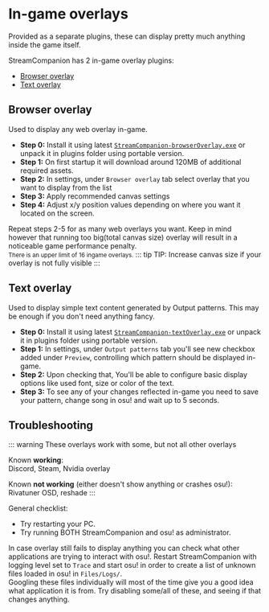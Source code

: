 # In-game overlays

Provided as a separate plugins, these can display pretty much anything inside the game itself.  

StreamCompanion has 2 in-game overlay plugins:
* [Browser overlay](#browser-overlay)
* [Text overlay](#text-overlay)

## Browser overlay

Used to display any web overlay in-game.

* **Step 0:** Install it using latest [`StreamCompanion-browserOverlay.exe`][latestRelease] or unpack it in plugins folder using portable version.
* **Step 1:** On first startup it will download around 120MB of additional required assets.
* **Step 2:** In settings, under `Browser overlay` tab select overlay that you want to display from the list
* **Step 3:** Apply recommended canvas settings
* **Step 4:** Adjust x/y position values depending on where you want it located on the screen.

Repeat steps 2-5 for as many web overlays you want. Keep in mind however that running too big(total canvas size) overlay will result in a noticeable game performance penalty.  
<small>There is an upper limit of 16 ingame overlays.</small>
::: tip TIP: Increase canvas size if your overlay is not fully visible
:::


## Text overlay

Used to display simple text content generated by Output patterns. This may be enough if you don't need anything fancy.

* **Step 0:** Install it using latest [`StreamCompanion-textOverlay.exe`][latestRelease] or unpack it in plugins folder using portable version.
* **Step 1:** In settings, under `Output patterns` tab you'll see new checkbox added under `Preview`, controlling which pattern should be displayed in-game.
* **Step 2:** Upon checking that, You'll be able to configure basic display options like used font, size or color of the text.
* **Step 3:** To see any of your changes reflected in-game you need to save your pattern, change song in osu! and wait up to 5 seconds.

## Troubleshooting

::: warning These overlays work with some, but not all other overlays

Known **working**:  
Discord, Steam, Nvidia overlay

Known **not working** (either doesn't show anything or crashes osu!):  
Rivatuner OSD, reshade
:::

General checklist:
- Try restarting your PC.
- Try running BOTH StreamCompanion and osu! as administrator.

In case overlay still fails to display anything you can check what other applications are trying to interact with osu!. Restart StreamCompanion with logging level set to `Trace` and start osu! in order to create a list of unknown files loaded in osu! in `Files/Logs/`.  
Googling these files individually will most of the time give you a good idea what application it is from. Try disabling some/all of these, and seeing if that changes anything.

[latestRelease]: <https://github.com/Piotrekol/StreamCompanion/releases/latest/>